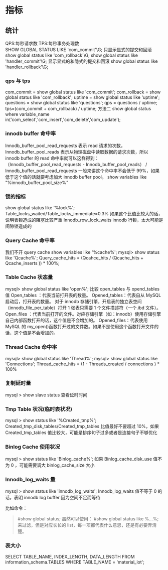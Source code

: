 # 指标

## 统计

QPS:每秒请求数
TPS:每秒事务处理数  
SHOW GLOBAL STATUS LIKE 'com_commit'\G; 只显示显式的提交和回滚
show global status like 'com_rollback'\G;
show global status like 'handler_commit'\G; 显示显式的和隐式的提交和回滚
show global status like 'handler_rollback'\G;

### qps 与 tps

com_commit = show global status like 'com_commit';
com_rollback = show global status like 'com_rollback';
uptime = show global status like 'uptime';
questions = show global status like 'questions';
qps = questions / uptime;
tps=(com_commit + com_rollback) / uptime;
方法二
show global status where variable_name in('com_select','com_insert','com_delete','com_update');

### innodb buffer 命中率

Innodb_buffer_pool_read_requests 表示 read 请求的次数，Innodb_buffer_pool_reads 表示从物理磁盘中读取数据的请求次数，所以 innodb buffer 的 read 命中率就可以这样得到：（Innodb_buffer_pool_read_requests - Innodb_buffer_pool_reads） / Innodb_buffer_pool_read_requests 一般来讲这个命中率不会低于 99%，如果低于这个值的话就要考虑加大 innodb buffer pool。
show variables like "%innodb_buffer_pool_size%"

### 锁的指标

show global status like '%lock%';
Table_locks_waited/Table_locks_immediate=0.3% 如果这个比值比较大的话，说明表锁造成的阻塞比较严重
Innodb_row_lock_waits innodb 行锁，太大可能是间隙锁造成的

### Query Cache 命中率

我们不开 query cache
show variables like '%cache%';
mysql> show status like 'Qcache%';
Query_cache_hits = (Qcahce_hits / (Qcache_hits + Qcache_inserts )) \* 100%;

### Table Cache 状态量

mysql> show global status like 'open%';
比较 open_tables 与 opend_tables 值
Open_tables ：代表当前打开表的数量。
Opened_tables：代表自从 MySQL 启动后，打开表的数量。
对于 innodb 存储引擎，开启表的独立表空间（innodb_file_per_table）打开 1 张表只需要 1 个文件描述符（一个.ibd 文件）。
Open_files ：代表当前打开的文件。对应存储引擎（如：innodb）使用存储引擎自己内部函数打开的话，这个值是不会增加的。
Opened_files：代表使用 MySQL 的 my_open()函数打开过的文件数。如果不是使用这个函数打开文件的话，这个值是不会增加的。

### Thread Cache 命中率

mysql> show global status like 'Thread%';
mysql> show global status like 'Connections';
Thread_cache_hits = (1 - Threads_created / connections ) \* 100%

### 复制延时量

mysql > show slave status
查看延时时间

### Tmp Table 状况(临时表状况)

mysql > show status like '%Created_tmp%';
Created_tmp_disk_tables/Created_tmp_tables 比值最好不要超过 10%，如果 Created_tmp_tables 值比较大，可能是排序句子过多或者是连接句子不够优化

### Binlog Cache 使用状况

mysql > show status like 'Binlog_cache%';
如果 Binlog_cache_disk_use 值不为 0 ，可能需要调大 binlog_cache_size 大小

### Innodb_log_waits 量

mysql > show status like 'innodb_log_waits';
Innodb_log_waits 值不等于 0 的话，表明 innodb log buffer 因为空间不足而等待

比如命令：

> #show global status;
> 虽然可以使用：
> #show global status like %...%;
> 来过滤，但是对应长长的 list，每一项都代表什么意思，还是有必要弄清楚。

### 表大小

SELECT TABLE_NAME, INDEX_LENGTH, DATA_LENGTH FROM information_schema.TABLES WHERE TABLE_NAME = 'material_lot';

